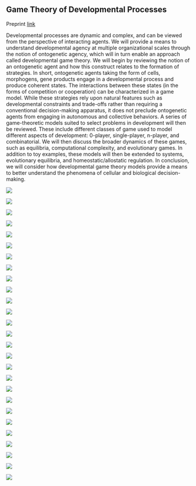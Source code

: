 ## Game Theory of Developmental Processes

Preprint [link](https://www.researchgate.net/publication/357510553_Game_Theory_of_Developmental_Processes)

Developmental processes are dynamic and complex, and can be viewed from the perspective of interacting agents. We will provide a means to understand developmental agency at multiple organizational scales through the notion of ontogenetic agency, which will in turn enable an approach called developmental game theory. We will begin by reviewing the notion of an ontogenetic agent and how this construct relates to the formation of strategies. In short, ontogenetic agents taking the form of cells, morphogens, gene products engage in a developmental process and produce coherent states. The interactions between these states (in the forms of competition or cooperation) can be characterized in a game model. While these strategies rely upon natural features such as developmental constraints and trade-offs rather than requiring a conventional decision-making apparatus, it does not preclude ontogenetic agents from engaging in autonomous and collective behaviors. A series of game-theoretic models suited to select problems in development will then be reviewed. These include different classes of game used to model different aspects of development: 0-player, single-player, n-player, and combinatorial. We will then discuss the broader dynamics of these games, such as equilibria, computational complexity, and evolutionary games. In addition to toy examples, these models will then be extended to systems, evolutionary equilibria, and homeostatic/allostatic regulation. In conclusion, we will consider how developmental game theory models provide a means to better understand the phenomena of cellular and biological decision-making.

<P>
  <IMG SRC = "https://github.com/devoworm/Dynamics-Days/blob/main/Media%20Assets/Slide1.png">
</P>
<P>
  <IMG SRC = "https://github.com/devoworm/Dynamics-Days/blob/main/Media%20Assets/Slide2.png">
</P>
<P>
  <IMG SRC = "https://github.com/devoworm/Dynamics-Days/blob/main/Media%20Assets/Slide3.png">
</P>
<P>
  <IMG SRC = "https://github.com/devoworm/Dynamics-Days/blob/main/Media%20Assets/Slide4.png">
</P>
<P>
  <IMG SRC = "https://github.com/devoworm/Dynamics-Days/blob/main/Media%20Assets/Slide5.png">
</P>
<P>
  <IMG SRC = "https://github.com/devoworm/Dynamics-Days/blob/main/Media%20Assets/Slide6.png">
</P>
<P>
  <IMG SRC = "https://github.com/devoworm/Dynamics-Days/blob/main/Media%20Assets/Slide7.png">
</P>
<P>
  <IMG SRC = "https://github.com/devoworm/Dynamics-Days/blob/main/Media%20Assets/Slide8.png">
</P>
<P>
  <IMG SRC = "https://github.com/devoworm/Dynamics-Days/blob/main/Media%20Assets/Slide9.png">
</P>
<P>
  <IMG SRC = "https://github.com/devoworm/Dynamics-Days/blob/main/Media%20Assets/Slide10.png">
</P>
<P>
  <IMG SRC = "https://github.com/devoworm/Dynamics-Days/blob/main/Media%20Assets/Slide11.png">
</P>
<P>
  <IMG SRC = "https://github.com/devoworm/Dynamics-Days/blob/main/Media%20Assets/Slide12.png">
</P>
<P>
  <IMG SRC = "https://github.com/devoworm/Dynamics-Days/blob/main/Media%20Assets/Slide13.png">
</P>
<P>
  <IMG SRC = "https://github.com/devoworm/Dynamics-Days/blob/main/Media%20Assets/Slide14.png">
</P>
<P>
  <IMG SRC = "https://github.com/devoworm/Dynamics-Days/blob/main/Media%20Assets/Slide15.png">
</P>
<P>
  <IMG SRC = "https://github.com/devoworm/Dynamics-Days/blob/main/Media%20Assets/Slide16.png">
</P>
<P>
  <IMG SRC = "https://github.com/devoworm/Dynamics-Days/blob/main/Media%20Assets/Slide17.png">
</P>
<P>
  <IMG SRC = "https://github.com/devoworm/Dynamics-Days/blob/main/Media%20Assets/Slide18.png">
</P>
<P>
  <IMG SRC = "https://github.com/devoworm/Dynamics-Days/blob/main/Media%20Assets/Slide19.png">
</P>
<P>
  <IMG SRC = "https://github.com/devoworm/Dynamics-Days/blob/main/Media%20Assets/Slide20.png">
</P>
<P>
  <IMG SRC = "https://github.com/devoworm/Dynamics-Days/blob/main/Media%20Assets/Slide21.png">
</P>
<P>
  <IMG SRC = "https://github.com/devoworm/Dynamics-Days/blob/main/Media%20Assets/Slide22.png">
</P>
<P>
  <IMG SRC = "https://github.com/devoworm/Dynamics-Days/blob/main/Media%20Assets/Slide23.png">
</P>
<P>
  <IMG SRC = "https://github.com/devoworm/Dynamics-Days/blob/main/Media%20Assets/Slide24.png">
</P>
<P>
  <IMG SRC = "https://github.com/devoworm/Dynamics-Days/blob/main/Media%20Assets/Slide25.png">
</P>
<P>
  <IMG SRC = "https://github.com/devoworm/Dynamics-Days/blob/main/Media%20Assets/Slide26.png">
</P>
<P>
  <IMG SRC = "https://github.com/devoworm/Dynamics-Days/blob/main/Media%20Assets/Slide27.png">
</P>
